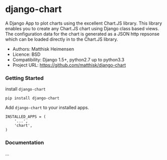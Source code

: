 # django-chart

A Django App to plot charts using the excellent Chart.JS library.
This library enables you to create any Chart.JS chart using Django class based views. The configuration data for the chart is generated as a JSON http repsonse which can be loaded directly in to the Chart.JS library.

- Authors: Matthisk Heimensen
- Licence: BSD
- Compatibility: Django 1.5+, python2.7 up to python3.3
- Project URL: https://github.com/matthisk/django-chart

### Getting Started

install ``django-chart``

```
pip install django-chart
```

Add ``django-chart`` to your installed apps.

```
INSTALLED_APPS = (
    '...',
    'chart',
)
```

### Documentation

...